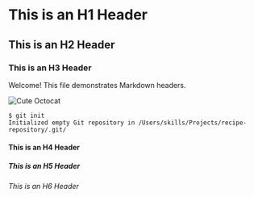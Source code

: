 # This is an H1 Header
## This is an H2 Header
### This is an H3 Header

Welcome! This file demonstrates Markdown headers.

![Cute Octocat](https://octodex.github.com/images/yaktocat.png)

```
$ git init
Initialized empty Git repository in /Users/skills/Projects/recipe-repository/.git/
```

#### This is an H4 Header
##### This is an H5 Header
###### This is an H6 Header


